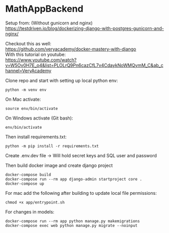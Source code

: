 # MathAppBackend

Setup from: (Without gunicorn and nginx)  
https://testdriven.io/blog/dockerizing-django-with-postgres-gunicorn-and-nginx/



Checkout this as well:  
https://github.com/veryacademy/docker-mastery-with-django  
With this tutorial on youtube:  
https://www.youtube.com/watch?v=W5Ov0H7E_o4&list=PLOLrQ9Pn6cazCfL7v4CdaykNoWMQymM_C&ab_channel=VeryAcademy  

Clone repo and start with setting up local python env:
```
python -m venv env
```
On Mac activate:
```
source env/bin/activate
```

On Windows activate (Git bash):
```
env/bin/activate
```

Then install requirements.txt: 
```
python -m pip install -r requirements.txt
```

Create .env.dev file -> Will hold secret keys and SQL user and password   

Then build docker image and create django project  
```
docker-compose build
docker-compose run --rm app django-admin startproject core .
docker-compose up
```

For mac add the following after building to update local file permissions:
```
chmod +x app/entrypoint.sh
```

For changes in models:
```
docker-compose run --rm app python manage.py makemigrations
docker-compose exec web python manage.py migrate --noinput
```

